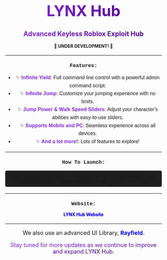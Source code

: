 <h1 align="center" style="font-size: 48px; background: linear-gradient(90deg, #8a2be2, #4b0082); -webkit-background-clip: text; color: transparent;">
    LYNX Hub
</h1>
<h2 align="center" style="background: linear-gradient(90deg, #8a2be2, #4b0082); -webkit-background-clip: text; color: transparent;">
    Advanced Keyless Roblox Exploit Hub
</h2>

<p align="center">🚧 <strong>UNDER DEVELOPMENT!</strong> 🚧</p>

<hr style="border: none; border-top: 1px solid #ccc; margin-top: 20px;">

<h3 align="center" style="font-family: 'Courier New', Courier, monospace;">Features:</h3>

<ul align="center" style="font-size: 16px; line-height: 1.6; font-family: Arial, sans-serif;">
    <li>✨ <strong style="color: #8a2be2;">Infinite Yield</strong>: Full command line control with a powerful admin command script.</li>
    <li>✨ <strong style="color: #8a2be2;">Infinite Jump</strong>: Customize your jumping experience with no limits.</li>
    <li>✨ <strong style="color: #8a2be2;">Jump Power & Walk Speed Sliders</strong>: Adjust your character’s abilities with easy-to-use sliders.</li>
    <li>✨ <strong style="color: #8a2be2;">Supports Mobile and PC</strong>: Seamless experience across all devices.</li>
<li>✨ <strong style="color: #8a2be2;">And a lot more!</strong>: Lots of features to explore!</li>
</ul>

<hr style="border: none; border-top: 1px solid #ccc; margin-top: 20px;">

<h3 align="center" style="font-family: 'Courier New', Courier, monospace;">How To Launch:</h3>

<p align="center" style="font-size: 16px; font-family: 'Courier New', Courier, monospace; background: #1e1e1e; padding: 10px; border-radius: 5px;">
    <code>loadstring(game:HttpGet('https://raw.githubusercontent.com/LYNXPLOITS/LYNX-Hub/main/src/script_client.lua'))()</code>
</p>

<hr style="border: none; border-top: 1px solid #ccc; margin-top: 20px;">

<h3 align="center" style="font-family: 'Courier New', Courier, monospace;">Website:</h3>

<p align="center" style="background: linear-gradient(90deg, #8a2be2, #4b0082); -webkit-background-clip: text; color: transparent;">
    <a href="https://lynx-hub.netlify.app" target="_blank" style="color: #00f; text-decoration: none; font-weight: bold;">LYNX Hub Website</a>
</h2>
 
<hr style="border: none; border-top: 1px solid #ccc; margin-top: 20px;">

<p align="center" style="font-size: 18px;">
    We also use an advanced UI Library, <a href="https://docs.sirius.menu/rayfield" style="color: #00f; text-decoration: none; font-weight: bold;">Rayfield</a>.
</p>

<p align="center" style="font-size: 18px;">
    <span style="background: linear-gradient(90deg, #8a2be2, #4b0082); -webkit-background-clip: text; color: transparent;">
        Stay tuned for more updates as we continue to improve and expand LYNX Hub.
    </span>
</p>
